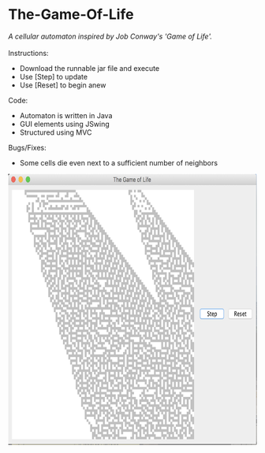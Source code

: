 # The-Game-Of-Life
_A cellular automaton inspired by Job Conway's 'Game of Life'._
\
\
Instructions:
* Download the runnable jar file and execute
* Use [Step] to update
* Use [Reset] to begin anew

Code:
* Automaton is written in Java
* GUI elements using JSwing
* Structured using MVC 

Bugs/Fixes:
* Some cells die even next to a sufficient number of neighbors

<img src="https://github.com/dkoenigs/The-Game-Of-Life/blob/master/TheGameOfLife.png?raw=true" width="650" height="550" title="Game of Life">
